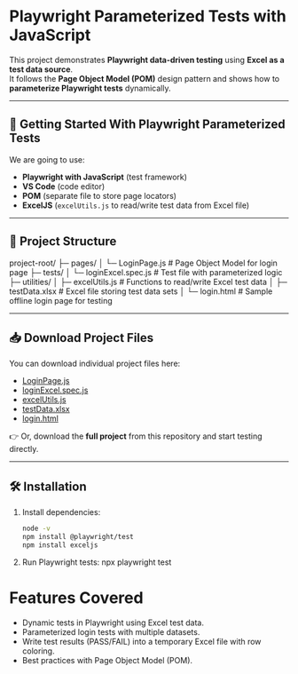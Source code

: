 # Playwright Parameterized Tests with JavaScript

This project demonstrates **Playwright data-driven testing** using **Excel as a test data source**.  
It follows the **Page Object Model (POM)** design pattern and shows how to **parameterize Playwright tests** dynamically.

---

## 📌 Getting Started With Playwright Parameterized Tests

We are going to use:

- **Playwright with JavaScript** (test framework)
- **VS Code** (code editor)
- **POM** (separate file to store page locators)
- **ExcelJS** (`excelUtils.js` to read/write test data from Excel file)

---

## 📂 Project Structure
project-root/
├─ pages/
│ └─ LoginPage.js # Page Object Model for login page
├─ tests/
│ └─ loginExcel.spec.js # Test file with parameterized logic
├─ utilities/
│ ├─ excelUtils.js # Functions to read/write Excel test data
│ ├─ testData.xlsx # Excel file storing test data sets
│ └─ login.html # Sample offline login page for testing


---

## 📥 Download Project Files

You can download individual project files here:

- [LoginPage.js](./pages/LoginPage.js)  
- [loginExcel.spec.js](./tests/loginExcel.spec.js)  
- [excelUtils.js](./utilities/excelUtils.js)  
- [testData.xlsx](./utilities/testData.xlsx)  
- [login.html](./utilities/login.html)  

👉 Or, download the **full project** from this repository and start testing directly.

---

## 🛠 Installation

1. Install dependencies:
   ```bash
   node -v
   npm install @playwright/test
   npm install exceljs
2. Run Playwright tests:
   npx playwright test

# Features Covered
- Dynamic tests in Playwright using Excel test data.
- Parameterized login tests with multiple datasets.
- Write test results (PASS/FAIL) into a temporary Excel file with row coloring.
- Best practices with Page Object Model (POM).









